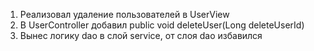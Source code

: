 1. Реализовал удаление пользователей в UserView
2. В UserController добавил public void deleteUser(Long deleteUserId) 
3. Вынес логику dao в слой service, от слоя dao избавился
